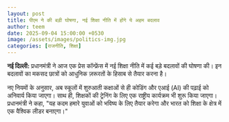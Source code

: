 ```yaml
---
layout: post
title: पीएम ने की बड़ी घोषणा, नई शिक्षा नीति में होंगे ये अहम बदलाव
author: teem
date: 2025-09-04 15:00:00 +0530
image: /assets/images/politics-img.jpg
categories: [राजनीति, शिक्षा]
---
```


**नई दिल्ली:** प्रधानमंत्री ने आज एक प्रेस कॉन्फ्रेंस में नई शिक्षा नीति में कई बड़े बदलावों की घोषणा की। इन बदलावों का मकसद छात्रों को आधुनिक ज़रूरतों के हिसाब से तैयार करना है।

नए नियमों के अनुसार, अब स्कूलों में शुरुआती कक्षाओं से ही कोडिंग और एआई (AI) की पढ़ाई को अनिवार्य किया जाएगा। साथ ही, शिक्षकों की ट्रेनिंग के लिए एक राष्ट्रीय कार्यक्रम भी शुरू किया जाएगा। प्रधानमंत्री ने कहा, "यह कदम हमारे युवाओं को भविष्य के लिए तैयार करेगा और भारत को शिक्षा के क्षेत्र में एक वैश्विक लीडर बनाएगा।"
